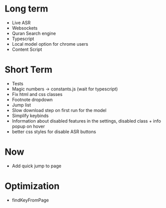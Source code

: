 # Long term
- Live ASR
- Websockets
- Quran Search engine
- Typescript
- Local model option for chrome users 
- Content Script

# Short Term
- Tests
- Magic numbers -> constants.js (wait for typescript)
- Fix html and css classes
- Footnote dropdown
- Jump list
- Slow download step on first run for the model 
- Simplify keybinds
- Information about disabled features in the settings, disabled class + info popup on hover
- better css styles for disable ASR buttons

# Now
- Add quick jump to page 

# Optimization
- findKeyFromPage
